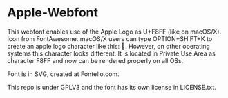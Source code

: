 # Apple-Webfont
This webfont enables use of the Apple Logo as U+F8FF (like on macOS/X). Icon from FontAwesome.
macOS/X users can type OPTION+SHIFT+K to create an apple logo character like this: . However, on other operating systems this character looks different.
It is located in Private Use Area as character F8FF and now can be rendered properly on all OSs.

Font is in SVG, created at Fontello.com.

This repo is under GPLV3 and the font has its own license in LICENSE.txt.
